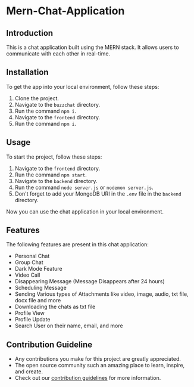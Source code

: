 # Mern-Chat-Application

## Introduction

This is a chat application built using the MERN stack. It allows users to communicate with each other in real-time.

## Installation

To get the app into your local environment, follow these steps:

1. Clone the project.
2. Navigate to the `buzzchat` directory.
3. Run the command `npm i`.
4. Navigate to the `frontend` directory.
5. Run the command `npm i`.

## Usage

To start the project, follow these steps:

1. Navigate to the `frontend` directory.
2. Run the command `npm start`.
3. Navigate to the `backend` directory.
4. Run the command `node server.js` or `nodemon server.js`.
5. Don't forget to add your MongoDB URI in the `.env` file in the `backend` directory.

Now you can use the chat application in your local environment.

## Features

The following features are present in this chat application:

- Personal Chat
- Group Chat
- Dark Mode Feature
- Video Call
- Disappearing Message (Message Disappears after 24 hours)
- Scheduling Message
- Sending Various types of Attachments like video, image, audio, txt file, docx file and more
- Downloading the chats as txt file
- Profile View
- Profile Update
- Search User on their name, email, and more

## Contribution Guideline
- Any contributions you make for this project are greatly appreciated.
- The open source community such an amazing place to learn, inspire, and create.
- Check out our [contribution guidelines](CONTRIBUTING.md) for more information.
